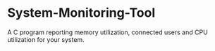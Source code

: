 # System-Monitoring-Tool
A C program reporting memory utilization, connected users and CPU utilization for your system.
